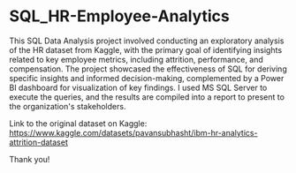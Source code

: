 # SQL_HR-Employee-Analytics

This SQL Data Analysis project involved conducting an exploratory analysis of the HR dataset from Kaggle, with the primary goal of identifying insights related to key employee metrics, including attrition, performance, and compensation. The project showcased the effectiveness of SQL for deriving specific insights and informed decision-making, complemented by a Power BI dashboard for visualization of key findings. I used MS SQL Server to execute the queries, and the results are compiled into a report to present to the organization's stakeholders.

Link to the original dataset on Kaggle: https://www.kaggle.com/datasets/pavansubhasht/ibm-hr-analytics-attrition-dataset

Thank you!
